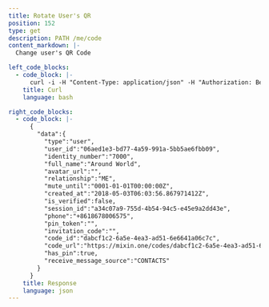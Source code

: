 ```yaml
---
title: Rotate User's QR
position: 152
type: get
description: PATH /me/code
content_markdown: |-
  Change user's QR Code

left_code_blocks:
  - code_block: |-
      curl -i -H "Content-Type: application/json" -H "Authorization: Bearer eyJhbGciOiJSUzUxMiIsInR5cCI6IkpXVCJ9.eyJleHAiOjE1MzMxMTEzMjEsImlhdCI6MTUyNTMzNTMyMSwianRpIjoiNDY0MTEwN2MtMDFiNS00MzcyLTgwYmUtYzJmOThhYTIxMWY2Iiwic2lkIjoiYTM0YzA3YTktNzU1ZC00YjU0LTk0YzUtZTQ1ZTlhMmRkNDNlIiwic2lnIjoiY2ZlZTI1NDZiNDAxMjMzOGQ5MTc0ODI2YmNkODk4MWY0NDdkNTM4OWVhMDE0MDU1OTM1NzY3OGRiNGUzNzA2NSIsInVpZCI6IjA2YWVkMWUzLWJkNzctNGE1OS05OTFhLTViYjVhZTZmYmIwOSJ9.fLpAT5_Xku0oEUmSfzxH7FJeWbktxIksxGs1VSYtAF0Dhj7L8XVCdPHGgXfYotceE-H3PrkxO_aIJKPxOPS2YJBLVXCGTGoi_DSDcNweXCAD5pol9NEGIDgB04fcQJNEWUsrtZM_mpFLjBhOos-S-2Qf0CrVVu36MOYpj1VEspQ" "https://api.mixin.one/me/code"
    title: Curl
    language: bash

right_code_blocks:
  - code_block: |-
      {
        "data":{
          "type":"user",
          "user_id":"06aed1e3-bd77-4a59-991a-5bb5ae6fbb09",
          "identity_number":"7000",
          "full_name":"Around World",
          "avatar_url":"",
          "relationship":"ME",
          "mute_until":"0001-01-01T00:00:00Z",
          "created_at":"2018-05-03T06:03:56.867971412Z",
          "is_verified":false,
          "session_id":"a34c07a9-755d-4b54-94c5-e45e9a2dd43e",
          "phone":"+8618678006575",
          "pin_token":"",
          "invitation_code":"",
          "code_id":"dabcf1c2-6a5e-4ea3-ad51-6e6641a06c7c",
          "code_url":"https://mixin.one/codes/dabcf1c2-6a5e-4ea3-ad51-6e6641a06c7c",
          "has_pin":true,
          "receive_message_source":"CONTACTS"
        }
      }
    title: Response
    language: json
---
```

